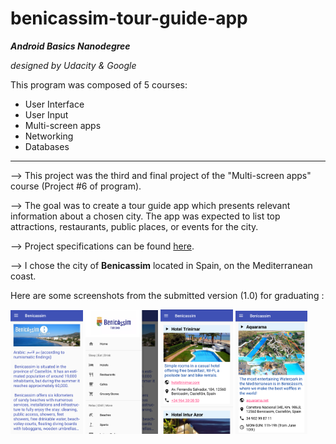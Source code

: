 # benicassim-tour-guide-app

**_Android Basics Nanodegree_**

   _designed by Udacity & Google_

This program was composed of 5 courses:
* User Interface
* User Input
* Multi-screen apps
* Networking
* Databases

---

--> This project was the third and final project of the "Multi-screen apps" course (Project #6 of program).

--> The goal was to create a tour guide app which presents relevant information about a chosen city. The app was expected to list top attractions, restaurants, public places, or events for the city.

--> Project specifications can be found [here](documentation/udacity-abn-tour-guide-app-specifications.pdf).

--> I chose the city of <b>Benicassim</b> located in Spain, on the Mediterranean coast.

Here are some screenshots from the submitted version (1.0) for graduating :

<img src ="documentation/screenshots/udacity-abn-tour-guide-app-v1.0-ss1.png?raw=true" width="23%"></img>
<img src ="documentation/screenshots/udacity-abn-tour-guide-app-v1.0-ss2.png?raw=true" width="23%"></img>
<img src ="documentation/screenshots/udacity-abn-tour-guide-app-v1.0-ss3.png?raw=true" width="23%"></img>
<img src ="documentation/screenshots/udacity-abn-tour-guide-app-v1.0-ss4.png?raw=true" width="23%"></img>
